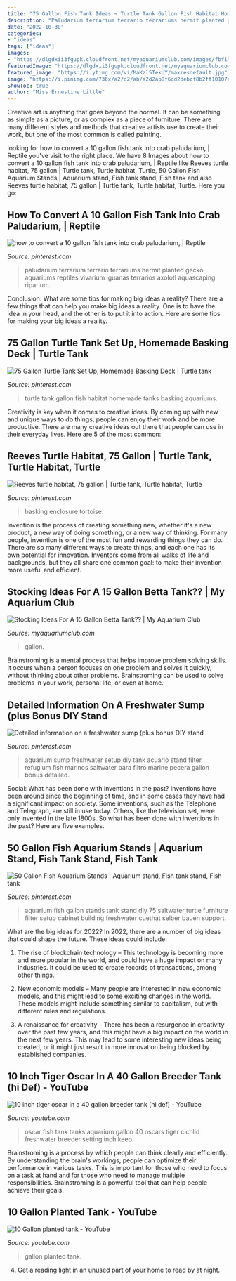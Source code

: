 ```yaml
---
title: "75 Gallon Fish Tank Ideas ~ Turtle Tank Gallon Fish Habitat Homemade Tanks Basking Aquariums"
description: "Paludarium terrarium terrario terrariums hermit planted gecko aquariums reptiles vivarium iguanas terrarios axolotl aquascaping riparium"
date: "2022-10-30"
categories:
- "ideas"
tags: ["ideas"]
images:
- "https://dlgdxii3fgupk.cloudfront.net/myaquariumclub.com/images/fbfiles/images/828w/D9F3E914-B378-4A1C-BAD6-BA3923BB530A-d9jiinjig7_v_1565280375.jpeg"
featuredImage: "https://dlgdxii3fgupk.cloudfront.net/myaquariumclub.com/images/fbfiles/images/828w/D9F3E914-B378-4A1C-BAD6-BA3923BB530A-d9jiinjig7_v_1565280375.jpeg"
featured_image: "https://i.ytimg.com/vi/MaKzl5TekUY/maxresdefault.jpg"
image: "https://i.pinimg.com/736x/a2/d2/ab/a2d2ab8f6cd2debcf8b2ff10107e2379--diy-aquarium-stand-aquarium-design.jpg"
ShowToc: true
author: "Miss Ernestine Little"
---
```



Creative art is anything that goes beyond the normal. It can be something as simple as a picture, or as complex as a piece of furniture. There are many different styles and methods that creative artists use to create their work, but one of the most common is called painting.

	

		
looking for how to convert a 10 gallon fish tank into crab paludarium, | Reptile you've visit to the right place. We have 8 Images about how to convert a 10 gallon fish tank into crab paludarium, | Reptile like Reeves turtle habitat, 75 gallon | Turtle tank, Turtle habitat, Turtle, 50 Gallon Fish Aquarium Stands | Aquarium stand, Fish tank stand, Fish tank and also Reeves turtle habitat, 75 gallon | Turtle tank, Turtle habitat, Turtle. Here you go:
		
    
## How To Convert A 10 Gallon Fish Tank Into Crab Paludarium, | Reptile

<img loading=lazy src="https://i.pinimg.com/736x/77/72/bd/7772bdd4d9aba63db07f7ad7fd26313e--paludarium-vivarium.jpg" onerror="this.onerror=null;this.src='https://tse2.mm.bing.net/th?id=OIP.t2Z7HxGCd1pvqAkj5pBXiwHaFX&amp;pid=15.1';" alt="how to convert a 10 gallon fish tank into crab paludarium, | Reptile">

_Source: pinterest.com_

>paludarium terrarium terrario terrariums hermit planted gecko aquariums reptiles vivarium iguanas terrarios axolotl aquascaping riparium. 

	

Conclusion: What are some tips for making big ideas a reality?
There are a few things that can help you make big ideas a reality. One is to have the idea in your head, and the other is to put it into action. Here are some tips for making your big ideas a reality.

    
## 75 Gallon Turtle Tank Set Up, Homemade Basking Deck | Turtle Tank

<img loading=lazy src="https://i.pinimg.com/736x/52/43/63/5243636cba88db7e048687ad0abb379a--turtle-tanks-pet-turtle.jpg" onerror="this.onerror=null;this.src='https://tse4.mm.bing.net/th?id=OIP.yBnISqtZv0Je7Y9xLwZg3AHaFj&amp;pid=15.1';" alt="75 Gallon Turtle Tank Set Up, Homemade Basking Deck | Turtle tank">

_Source: pinterest.com_

>turtle tank gallon fish habitat homemade tanks basking aquariums. 

	

Creativity is key when it comes to creative ideas. By coming up with new and unique ways to do things, people can enjoy their work and be more productive. There are many creative ideas out there that people can use in their everyday lives. Here are 5 of the most common: 

    
## Reeves Turtle Habitat, 75 Gallon | Turtle Tank, Turtle Habitat, Turtle

<img loading=lazy src="https://i.pinimg.com/736x/60/40/c7/6040c798173cd401f6201e0794005ede.jpg" onerror="this.onerror=null;this.src='https://tse4.mm.bing.net/th?id=OIP.wzQjOT3FfCOLcdMIInWwagHaFj&amp;pid=15.1';" alt="Reeves turtle habitat, 75 gallon | Turtle tank, Turtle habitat, Turtle">

_Source: pinterest.com_

>basking enclosure tortoise. 

	

Invention is the process of creating something new, whether it's a new product, a new way of doing something, or a new way of thinking. For many people, invention is one of the most fun and rewarding things they can do. There are so many different ways to create things, and each one has its own potential for innovation. Inventors come from all walks of life and backgrounds, but they all share one common goal: to make their invention more useful and efficient.

    
## Stocking Ideas For A 15 Gallon Betta Tank?? | My Aquarium Club

<img loading=lazy src="https://dlgdxii3fgupk.cloudfront.net/myaquariumclub.com/images/fbfiles/images/828w/D9F3E914-B378-4A1C-BAD6-BA3923BB530A-d9jiinjig7_v_1565280375.jpeg" onerror="this.onerror=null;this.src='https://tse4.mm.bing.net/th?id=OIP.aYwtL7gO8eJHhTjwlvzSMgHaFj&amp;pid=15.1';" alt="Stocking Ideas For A 15 Gallon Betta Tank?? | My Aquarium Club">

_Source: myaquariumclub.com_

>gallon. 

	

Brainstroming is a mental process that helps improve problem solving skills. It occurs when a person focuses on one problem and solves it quickly, without thinking about other problems. Brainstroming can be used to solve problems in your work, personal life, or even at home.

    
## Detailed Information On A Freshwater Sump (plus Bonus DIY Stand

<img loading=lazy src="https://i.pinimg.com/736x/3e/82/e1/3e82e141cf83999fd82fb0cb9247cb74--aquarium-design-aquarium-ideas.jpg" onerror="this.onerror=null;this.src='https://tse2.mm.bing.net/th?id=OIP.kb50DuVax8_klqHQndIFCwHaE7&amp;pid=15.1';" alt="Detailed information on a freshwater sump (plus bonus DIY stand">

_Source: pinterest.com_

>aquarium sump freshwater setup diy tank acuario stand filter refugium fish marinos saltwater para filtro marine pecera gallon bonus detailed. 

	

Social: What has been done with inventions in the past?
Inventions have been around since the beginning of time, and in some cases they have had a significant impact on society. Some inventions, such as the Telephone and Telegraph, are still in use today. Others, like the television set, were only invented in the late 1800s. So what has been done with inventions in the past? Here are five examples.

    
## 50 Gallon Fish Aquarium Stands | Aquarium Stand, Fish Tank Stand, Fish Tank

<img loading=lazy src="https://i.pinimg.com/736x/a2/d2/ab/a2d2ab8f6cd2debcf8b2ff10107e2379--diy-aquarium-stand-aquarium-design.jpg" onerror="this.onerror=null;this.src='https://tse3.mm.bing.net/th?id=OIP.ZmJvkl_-3p4-YGPVxf-KUQHaJ3&amp;pid=15.1';" alt="50 Gallon Fish Aquarium Stands | Aquarium stand, Fish tank stand, Fish tank">

_Source: pinterest.com_

>aquarium fish gallon stands tank stand diy 75 saltwater turtle furniture filter setup cabinet building freshwater cuethat selber bauen support. 

	

What are the big ideas for 2022?
In 2022, there are a number of big ideas that could shape the future. These ideas could include:
1. The rise of blockchain technology – This technology is becoming more and more popular in the world, and could have a huge impact on many industries. It could be used to create records of transactions, among other things.

2. New economic models – Many people are interested in new economic models, and this might lead to some exciting changes in the world. These models might include something similar to capitalism, but with different rules and regulations.

3. A renaissance for creativity – There has been a resurgence in creativity over the past few years, and this might have a big impact on the world in the next few years. This may lead to some interesting new ideas being created, or it might just result in more innovation being blocked by established companies.

    
## 10 Inch Tiger Oscar In A 40 Gallon Breeder Tank (hi Def) - YouTube

<img loading=lazy src="https://i.ytimg.com/vi/MaKzl5TekUY/maxresdefault.jpg" onerror="this.onerror=null;this.src='https://tse4.mm.bing.net/th?id=OIP.dRLrzA1uo60lSYR2X0tarAHaEK&amp;pid=15.1';" alt="10 inch tiger oscar in a 40 gallon breeder tank (hi def) - YouTube">

_Source: youtube.com_

>oscar fish tank tanks aquarium gallon 40 oscars tiger cichlid freshwater breeder setting inch keep. 

	

Brainstroming is a process by which people can think clearly and efficiently. By understanding the brain's workings, people can optimize their performance in various tasks. This is important for those who need to focus on a task at hand and for those who need to manage multiple responsibilities. Brainstroming is a powerful tool that can help people achieve their goals.

    
## 10 Gallon Planted Tank - YouTube

<img loading=lazy src="https://i.ytimg.com/vi/MY36aueqWE4/maxresdefault.jpg" onerror="this.onerror=null;this.src='https://tse2.mm.bing.net/th?id=OIP.xApKJ_kKvDKoUr1WasfqEgHaEK&amp;pid=15.1';" alt="10 Gallon planted tank - YouTube">

_Source: youtube.com_

>gallon planted tank. 

	

4. Get a reading light in an unused part of your home to read by at night.

